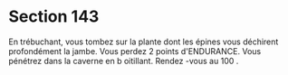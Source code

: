 # Section 143

En trébuchant, vous tombez sur la plante dont les épines vous
déchirent profondément la jambe. Vous perdez 2 points
d'ENDURANCE.  Vous pénétrez dans la caverne en b oitillant.
Rendez -vous au 100 .